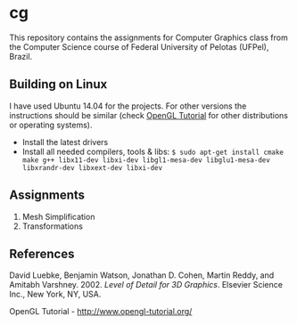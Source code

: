 # cg

This repository contains the assignments for Computer Graphics class from the Computer Science course of Federal University of Pelotas (UFPel), Brazil.


## Building on Linux

I have used Ubuntu 14.04 for the projects. For other versions the instructions should be similar (check [OpenGL Tutorial](http://www.opengl-tutorial.org/) for other distributions or operating systems).

- Install the latest drivers
- Install all needed compilers, tools & libs: ``` $ sudo apt-get install cmake make g++ libx11-dev libxi-dev libgl1-mesa-dev libglu1-mesa-dev libxrandr-dev libxext-dev libxi-dev ```


## Assignments

1. Mesh Simplification
2. Transformations


## References

David Luebke, Benjamin Watson, Jonathan D. Cohen, Martin Reddy, and Amitabh Varshney. 2002. *Level of Detail for 3D Graphics*. Elsevier Science Inc., New York, NY, USA.

OpenGL Tutorial - http://www.opengl-tutorial.org/
